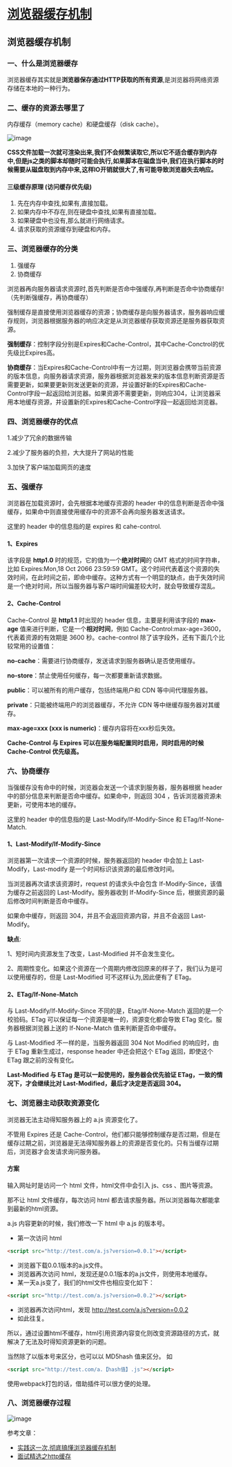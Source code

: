 # [浏览器缓存机制](https://github.com/Twlig/issuesBlog/issues/82)

## 浏览器缓存机制



### 一、什么是浏览器缓存



浏览器缓存其实就是**浏览器保存通过HTTP获取的所有资源**,是浏览器将网络资源存储在本地的一种行为。



### 二、缓存的资源去哪里了



内存缓存（memory cache）和硬盘缓存（disk cache）。

![image](https://user-images.githubusercontent.com/22440467/160659970-11162c62-66df-489f-927e-4f960199673c.png)

**CSS文件加载一次就可渲染出来,我们不会频繁读取它,所以它不适合缓存到内存中,但是js之类的脚本却随时可能会执行,如果脚本在磁盘当中,我们在执行脚本的时候需要从磁盘取到内存中来,这样IO开销就很大了,有可能导致浏览器失去响应。**



#### 三级缓存原理 (访问缓存优先级)

1. 先在内存中查找,如果有,直接加载。
2. 如果内存中不存在,则在硬盘中查找,如果有直接加载。
3. 如果硬盘中也没有,那么就进行网络请求。
4. 请求获取的资源缓存到硬盘和内存。



### 三、浏览器缓存的分类

1. 强缓存
2. 协商缓存

浏览器再向服务器请求资源时,首先判断是否命中强缓存,再判断是否命中协商缓存! （先判断强缓存，再协商缓存）

强制缓存是直接使用浏览器缓存的资源；协商缓存是向服务器请求，服务器响应缓存规则，浏览器根据服务器的响应决定是从浏览器缓存获取资源还是服务器获取资源。

**强制缓存**：控制字段分别是Expires和Cache-Control，其中Cache-Conctrol的优先级比Expires高。

**协商缓存**：当Expires和Cache-Control中有一方过期，则浏览器会携带当前资源的版本信息，向服务器请求资源，服务器根据浏览器发来的版本信息判断资源是否需要更新，如果要更新则发送更新的资源，并设置好新的Expires和Cache-Control字段一起返回给浏览器。如果资源不需要更新，则响应304，让浏览器采用本地缓存资源，并设置新的Expires和Cache-Control字段一起返回给浏览器。



### 四、浏览器缓存的优点

1.减少了冗余的数据传输

2.减少了服务器的负担，大大提升了网站的性能

3.加快了客户端加载网页的速度





### 五、强缓存

浏览器在加载资源时，会先根据本地缓存资源的 header 中的信息判断是否命中强缓存，如果命中则直接使用缓存中的资源不会再向服务器发送请求。

这里的 header 中的信息指的是 expires 和 cahe-control.

#### 1、Expires

该字段是 **http1.0** 时的规范，它的值为一个**绝对时间**的 GMT 格式的时间字符串，比如 Expires:Mon,18 Oct 2066 23:59:59 GMT。这个时间代表着这个资源的失效时间，在此时间之前，即命中缓存。这种方式有一个明显的缺点，由于失效时间是一个绝对时间，所以当服务器与客户端时间偏差较大时，就会导致缓存混乱。



#### 2、Cache-Control

Cache-Control 是 **http1.1** 时出现的 header 信息，主要是利用该字段的 **max-age** 值来进行判断，它是一个**相对时间**，例如 Cache-Control:max-age=3600，代表着资源的有效期是 3600 秒。cache-control 除了该字段外，还有下面几个比较常用的设置值：

**no-cache**：需要进行协商缓存，发送请求到服务器确认是否使用缓存。

**no-store**：禁止使用任何缓存，每一次都要重新请求数据。

**public**：可以被所有的用户缓存，包括终端用户和 CDN 等中间代理服务器。

**private**：只能被终端用户的浏览器缓存，不允许 CDN 等中继缓存服务器对其缓存。

**max-age=xxx (xxx is numeric)**：缓存内容将在xxx秒后失效。

**Cache-Control 与 Expires 可以在服务端配置同时启用，同时启用的时候 Cache-Control 优先级高。**



### 六、协商缓存

当强缓存没有命中的时候，浏览器会发送一个请求到服务器，服务器根据 header 中的部分信息来判断是否命中缓存。如果命中，则返回 304 ，告诉浏览器资源未更新，可使用本地的缓存。

这里的 header 中的信息指的是 Last-Modify/If-Modify-Since 和 ETag/If-None-Match.

#### 1、Last-Modify/If-Modify-Since

浏览器第一次请求一个资源的时候，服务器返回的 header 中会加上 Last-Modify，Last-modify 是一个时间标识该资源的最后修改时间。

当浏览器再次请求该资源时，request 的请求头中会包含 If-Modify-Since，该值为缓存之前返回的 Last-Modify。服务器收到 If-Modify-Since 后，根据资源的最后修改时间判断是否命中缓存。

如果命中缓存，则返回 304，并且不会返回资源内容，并且不会返回 Last-Modify。

**缺点**:

1、短时间内资源发生了改变，Last-Modified 并不会发生变化。

2、周期性变化。如果这个资源在一个周期内修改回原来的样子了，我们认为是可以使用缓存的，但是 Last-Modified 可不这样认为,因此便有了 ETag。

#### 2、ETag/If-None-Match

与 Last-Modify/If-Modify-Since 不同的是，Etag/If-None-Match 返回的是一个校验码。ETag 可以保证每一个资源是唯一的，资源变化都会导致 ETag 变化。服务器根据浏览器上送的 If-None-Match 值来判断是否命中缓存。

与 Last-Modified 不一样的是，当服务器返回 304 Not Modified 的响应时，由于 ETag 重新生成过，response header 中还会把这个 ETag 返回，即使这个 ETag 跟之前的没有变化。

**Last-Modified 与 ETag 是可以一起使用的，服务器会优先验证 ETag，一致的情况下，才会继续比对 Last-Modified，最后才决定是否返回 304。**





### 七、浏览器主动获取资源变化

浏览器无法主动得知服务器上的 a.js 资源变化了。

不管用 Expires 还是 Cache-Control，他们都只能够控制缓存是否过期，但是在缓存过期之前，浏览器是无法得知服务器上的资源是否变化的。只有当缓存过期后，浏览器才会发请求询问服务器。

#### 方案

输入网址时是访问一个 html 文件，html文件中会引入 js、css 、图片等资源。

那不让 html 文件缓存，每次访问 html 都去请求服务器。所以浏览器每次都能拿到最新的html资源。

a.js 内容更新的时候，我们修改一下 html 中 a.js 的版本号。

- 第一次访问 html

```html
<script src="http://test.com/a.js?version=0.0.1"></script>
```

- 浏览器下载0.0.1版本的a.js文件。
- 浏览器再次访问 html，发现还是0.0.1版本的a.js文件，则使用本地缓存。
- 某一天a.js变了，我们的html文件也相应变化如下：

```html
<script src="http://test.com/a.js?version=0.0.2"></script>
```

- 浏览器再次访问html，发现 http://test.com/a.js?version=0.0.2
- 如此往复。

所以，通过设置html不缓存，html引用资源内容变化则改变资源路径的方式，就解决了无法及时得知资源更新的问题。

当然除了以版本号来区分，也可以以 MD5hash 值来区分。 如

```html
<script src="http://test.com/a.【hash值】.js"></script>
```

使用webpack打包的话，借助插件可以很方便的处理。



### 八、浏览器缓存过程

![image](https://user-images.githubusercontent.com/22440467/160660096-4df8c5f3-1eb0-46cf-a7a4-313e1b52625d.png)



参考文章：

- [实践这一次,彻底搞懂浏览器缓存机制](https://juejin.cn/post/6844903764566999054)
- [面试精选之http缓存](https://juejin.cn/post/6844903634002509832)